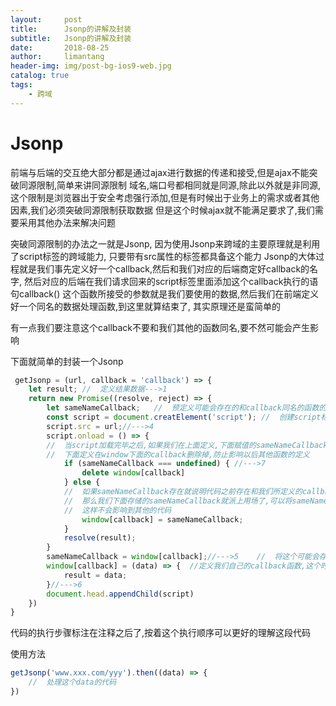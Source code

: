```yaml
---
layout:     post
title:      Jsonp的讲解及封装
subtitle:   Jsonp的讲解及封装
date:       2018-08-25
author:     limantang
header-img: img/post-bg-ios9-web.jpg
catalog: true
tags:
    - 跨域
---
```


# Jsonp
前端与后端的交互绝大部分都是通过ajax进行数据的传递和接受,但是ajax不能突破同源限制,简单来讲同源限制
域名,端口号都相同就是同源,除此以外就是非同源,
这个限制是浏览器出于安全考虑强行添加,但是有时候出于业务上的需求或者其他因素,我们必须突破同源限制获取数据
但是这个时候ajax就不能满足要求了,我们需要采用其他办法来解决问题

突破同源限制的办法之一就是Jsonp, 因为使用Jsonp来跨域的主要原理就是利用了script标签的跨域能力,
只要带有src属性的标签都具备这个能力
Jsonp的大体过程就是我们事先定义好一个callback,然后和我们对应的后端商定好callback的名字,
然后对应的后端在我们请求回来的script标签里面添加这个callback执行的语句callback()
这个函数所接受的参数就是我们要使用的数据,然后我们在前端定义好一个同名的数据处理函数,到这里就算结束了,
其实原理还是蛮简单的

有一点我们要注意这个callback不要和我们其他的函数同名,要不然可能会产生影响

下面就简单的封装一个Jsonp

```javascript
 getJsonp = (url, callback = 'callback') => {
    let result; //  定义结果数据--->1
    return new Promise((resolve, reject) => {
        let sameNameCallback;   //  预定义可能会存在的和callback同名的函数的临时变量--->2
        const script = document.creatElement('script'); //  创建script标签--->3
        script.src = url;//--->4
        script.onload = () => {
        //  当script加载完毕之后,如果我们在上面定义,下面赋值的sameNameCallback还是undefined得话,说明不存在这个同名函数,就将
        //  下面定义在window下面的callback删除掉,防止影响以后其他函数的定义
            if (sameNameCallback === undefined) { //--->7
                delete window[callback]
            } else {
            //  如果sameNameCallback存在就说明代码之前存在和我们所定义的callback同名的函数
            //  那么我们下面存储的sameNameCallback就派上用场了,可以将sameNameCallback重新赋值给window下面的那个同名函数
            //  这样不会影响到其他的代码
                window[callback] = sameNameCallback;
            }
            resolve(result);
        }
        sameNameCallback = window[callback];//--->5    //  将这个可能会存在的同名函数存到上面定义的变量中
        window[callback] = (data) => {  //定义我们自己的callback函数,这个时候不必担心会覆盖和callback的同名函数,因为我们上面以及存好了
            result = data;
        }//--->6
        document.head.appendChild(script)
    })
}
```
代码的执行步骤标注在注释之后了,按着这个执行顺序可以更好的理解这段代码

使用方法

```javascript
getJsonp('www.xxx.com/yyy').then((data) => {
    //  处理这个data的代码
})
```
